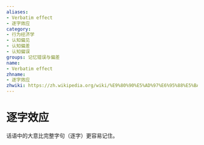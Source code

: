 ```yaml
---
aliases:
- Verbatim effect
- 逐字效应
category:
- 行为经济学
- 认知偏见
- 认知偏差
- 认知偏误
groups: 记忆错误与偏差
name:
- Verbatim effect
zhname:
- 逐字效应
zhwiki: https://zh.wikipedia.org/wiki/%E9%80%90%E5%AD%97%E6%95%88%E5%BA%94
---
```


# 逐字效应

话语中的大意比完整字句（逐字）更容易记住。
